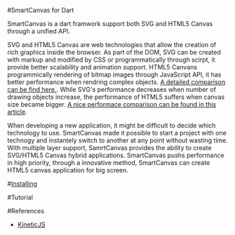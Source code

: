 #SmartCanvas for Dart

SmartCanvas is a dart framwork support both SVG and HTML5 Canvas through a unified API.

SVG and HTML5 Canvas are web technologies that allow the creation of rich graphics inside 
the browser. As part of the DOM, SVG can be created with markup and modified by CSS or 
programmatically through scirpt, it provide better scalability and animation support. 
HTML5 Canvans programmically rendering of bitmap images through JavaScript API, it has 
better performance when rendring complex objects. [A detailed comparison can be find here.](http://www.sitepoint.com/how-to-choose-between-canvas-and-svg/).
While SVG's performance decreases when number of drawing objects increase, the performance 
of HTML5 suffers when canvas size became bigger. [A nice performace comparison
can be found in this article](http://smus.com/canvas-vs-svg-performance/).

When developing a new application, it might be difficult to decide which technology to use. 
SmartCanvas made it possible to start a project with one technogy and instantely switch to 
another at any point without wasting time. With multiple layer support, SamrtCanvas provides
the ability to create SVG/HTML5 Canvas hybrid applications. SmartCanvas pushs performance
in high priority, through a innovative method, SmartCanvas can create HTML5 canvas application
for big screen.

#[Installing](https://pub.dartlang.org/packages/smartcanvas#install)

#Tutorial

#References
* [KineticJS](http://kineticjs.com/)
